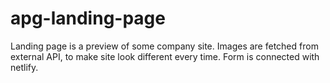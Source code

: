 # apg-landing-page

Landing page is a preview of some company site. 
Images are fetched from external API, to make site look different every time.
Form is connected with netlify.
